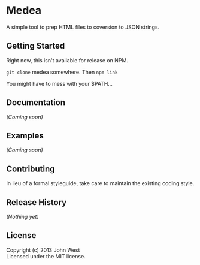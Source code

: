 # Medea

A simple tool to prep HTML files to coversion to JSON strings.

## Getting Started
Right now, this isn't available for release on NPM.

`git clone` medea somewhere. Then `npm link`

You might have to mess with your $PATH...

## Documentation
_(Coming soon)_

## Examples
_(Coming soon)_

## Contributing
In lieu of a formal styleguide, take care to maintain the existing coding style.

## Release History
_(Nothing yet)_

## License
Copyright (c) 2013 John West  
Licensed under the MIT license.
